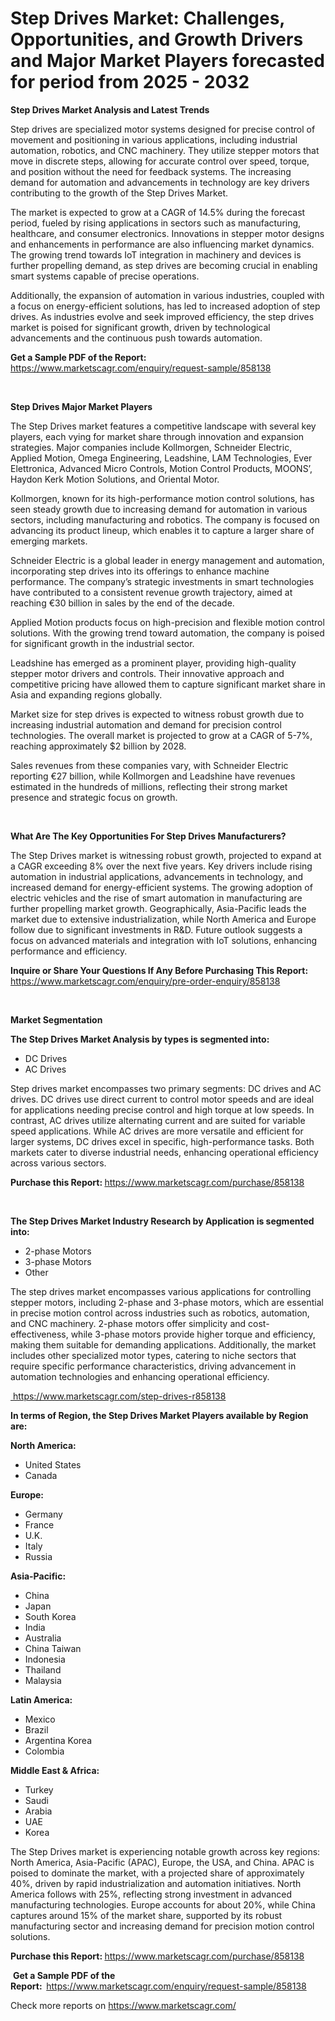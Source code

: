 <p><h1>Step Drives Market: Challenges, Opportunities, and Growth Drivers and Major Market Players forecasted for period from 2025 - 2032</h1></p><p><strong>Step Drives Market Analysis and Latest Trends</strong></p>
<p><p>Step drives are specialized motor systems designed for precise control of movement and positioning in various applications, including industrial automation, robotics, and CNC machinery. They utilize stepper motors that move in discrete steps, allowing for accurate control over speed, torque, and position without the need for feedback systems. The increasing demand for automation and advancements in technology are key drivers contributing to the growth of the Step Drives Market.</p><p>The market is expected to grow at a CAGR of 14.5% during the forecast period, fueled by rising applications in sectors such as manufacturing, healthcare, and consumer electronics. Innovations in stepper motor designs and enhancements in performance are also influencing market dynamics. The growing trend towards IoT integration in machinery and devices is further propelling demand, as step drives are becoming crucial in enabling smart systems capable of precise operations.</p><p>Additionally, the expansion of automation in various industries, coupled with a focus on energy-efficient solutions, has led to increased adoption of step drives. As industries evolve and seek improved efficiency, the step drives market is poised for significant growth, driven by technological advancements and the continuous push towards automation.</p></p>
<p><strong>Get a Sample PDF of the Report:&nbsp;</strong> <a href="https://www.marketscagr.com/enquiry/request-sample/858138?utm_campaign=2208&utm_medium=2&utm_source=Github&utm_content=ia&utm_term=18022025&utm_id=step-drives">https://www.marketscagr.com/enquiry/request-sample/858138</a></p>
<p>&nbsp;</p>
<p><strong>Step Drives Major Market Players</strong></p>
<p><p>The Step Drives market features a competitive landscape with several key players, each vying for market share through innovation and expansion strategies. Major companies include Kollmorgen, Schneider Electric, Applied Motion, Omega Engineering, Leadshine, LAM Technologies, Ever Elettronica, Advanced Micro Controls, Motion Control Products, MOONS’, Haydon Kerk Motion Solutions, and Oriental Motor.</p><p>Kollmorgen, known for its high-performance motion control solutions, has seen steady growth due to increasing demand for automation in various sectors, including manufacturing and robotics. The company is focused on advancing its product lineup, which enables it to capture a larger share of emerging markets.</p><p>Schneider Electric is a global leader in energy management and automation, incorporating step drives into its offerings to enhance machine performance. The company’s strategic investments in smart technologies have contributed to a consistent revenue growth trajectory, aimed at reaching €30 billion in sales by the end of the decade.</p><p>Applied Motion products focus on high-precision and flexible motion control solutions. With the growing trend toward automation, the company is poised for significant growth in the industrial sector.</p><p>Leadshine has emerged as a prominent player, providing high-quality stepper motor drivers and controls. Their innovative approach and competitive pricing have allowed them to capture significant market share in Asia and expanding regions globally.</p><p>Market size for step drives is expected to witness robust growth due to increasing industrial automation and demand for precision control technologies. The overall market is projected to grow at a CAGR of 5-7%, reaching approximately $2 billion by 2028.</p><p>Sales revenues from these companies vary, with Schneider Electric reporting €27 billion, while Kollmorgen and Leadshine have revenues estimated in the hundreds of millions, reflecting their strong market presence and strategic focus on growth.</p></p>
<p>&nbsp;</p>
<p><strong>What Are The Key Opportunities For Step Drives Manufacturers?</strong></p>
<p><p>The Step Drives market is witnessing robust growth, projected to expand at a CAGR exceeding 8% over the next five years. Key drivers include rising automation in industrial applications, advancements in technology, and increased demand for energy-efficient systems. The growing adoption of electric vehicles and the rise of smart automation in manufacturing are further propelling market growth. Geographically, Asia-Pacific leads the market due to extensive industrialization, while North America and Europe follow due to significant investments in R&D. Future outlook suggests a focus on advanced materials and integration with IoT solutions, enhancing performance and efficiency.</p></p>
<p><strong>Inquire or Share Your Questions If Any Before Purchasing This Report:</strong> <a href="https://www.marketscagr.com/enquiry/pre-order-enquiry/858138?utm_campaign=2208&utm_medium=2&utm_source=Github&utm_content=ia&utm_term=18022025&utm_id=step-drives">https://www.marketscagr.com/enquiry/pre-order-enquiry/858138</a></p>
<p>&nbsp;</p>
<p><strong>Market Segmentation</strong></p>
<p><strong>The Step Drives Market Analysis by types is segmented into:</strong></p>
<p><ul><li>DC Drives</li><li>AC Drives</li></ul></p>
<p><p>Step drives market encompasses two primary segments: DC drives and AC drives. DC drives use direct current to control motor speeds and are ideal for applications needing precise control and high torque at low speeds. In contrast, AC drives utilize alternating current and are suited for variable speed applications. While AC drives are more versatile and efficient for larger systems, DC drives excel in specific, high-performance tasks. Both markets cater to diverse industrial needs, enhancing operational efficiency across various sectors.</p></p>
<p><strong>Purchase this Report:&nbsp;</strong><a href="https://www.marketscagr.com/purchase/858138?utm_campaign=2208&utm_medium=2&utm_source=Github&utm_content=ia&utm_term=18022025&utm_id=step-drives">https://www.marketscagr.com/purchase/858138</a></p>
<p>&nbsp;</p>
<p><strong>The Step Drives Market Industry Research by Application is segmented into:</strong></p>
<p><ul><li>2-phase Motors</li><li>3-phase Motors</li><li>Other</li></ul></p>
<p><p>The step drives market encompasses various applications for controlling stepper motors, including 2-phase and 3-phase motors, which are essential in precise motion control across industries such as robotics, automation, and CNC machinery. 2-phase motors offer simplicity and cost-effectiveness, while 3-phase motors provide higher torque and efficiency, making them suitable for demanding applications. Additionally, the market includes other specialized motor types, catering to niche sectors that require specific performance characteristics, driving advancement in automation technologies and enhancing operational efficiency.</p></p>
<p><a href="https://www.marketscagr.com/step-drives-r858138?utm_campaign=2208&utm_medium=2&utm_source=Github&utm_content=ia&utm_term=18022025&utm_id=step-drives">&nbsp;https://www.marketscagr.com/step-drives-r858138</a></p>
<p><strong>In terms of Region, the Step Drives Market Players available by Region are:</strong></p>
<p>
    <p> <strong> North America: </strong>
        <ul>
            <li>United States</li>
            <li>Canada</li>
        </ul>
        </p> 
    <p> <strong> Europe: </strong>
        <ul>
            <li>Germany</li>
            <li>France</li>
            <li>U.K.</li>
            <li>Italy</li>
            <li>Russia</li>
        </ul>
        </p> 
    <p> <strong> Asia-Pacific: </strong>
        <ul>
            <li>China</li>
            <li>Japan</li>
            <li>South Korea</li>
            <li>India</li>
            <li>Australia</li>
            <li>China Taiwan</li>
            <li>Indonesia</li>
            <li>Thailand</li>
            <li>Malaysia</li>
        </ul>
        </p> 
    <p> <strong> Latin America: </strong>
        <ul>
            <li>Mexico</li>
            <li>Brazil</li>
            <li>Argentina Korea</li>
            <li>Colombia</li>
        </ul>
        </p> 
    <p> <strong> Middle East & Africa: </strong>
        <ul>
            <li>Turkey</li>
            <li>Saudi</li>
            <li>Arabia</li>
            <li>UAE</li>
            <li>Korea</li>
        </ul>
    </p>
    </p>
<p><p>The Step Drives market is experiencing notable growth across key regions: North America, Asia-Pacific (APAC), Europe, the USA, and China. APAC is poised to dominate the market, with a projected share of approximately 40%, driven by rapid industrialization and automation initiatives. North America follows with 25%, reflecting strong investment in advanced manufacturing technologies. Europe accounts for about 20%, while China captures around 15% of the market share, supported by its robust manufacturing sector and increasing demand for precision motion control solutions.</p></p>
<p><strong>Purchase this Report: </strong><a href="https://www.marketscagr.com/purchase/858138?utm_campaign=2208&utm_medium=2&utm_source=Github&utm_content=ia&utm_term=18022025&utm_id=step-drives">https://www.marketscagr.com/purchase/858138</a></p>
<p>&nbsp;<strong>Get a Sample PDF of the Report:&nbsp;&nbsp;</strong><a href="https://www.marketscagr.com/enquiry/request-sample/858138?utm_campaign=2208&utm_medium=2&utm_source=Github&utm_content=ia&utm_term=18022025&utm_id=step-drives">https://www.marketscagr.com/enquiry/request-sample/858138</a></p>
<p><strong></strong></p>
<p>Check more reports on <a href="https://www.marketscagr.com/?utm_campaign=2208&utm_medium=2&utm_source=Github&utm_content=ia&utm_term=18022025&utm_id=step-drives">https://www.marketscagr.com/</a></p>